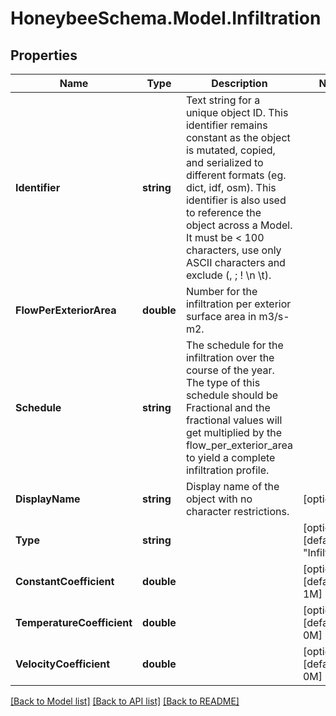 
# HoneybeeSchema.Model.Infiltration

## Properties

Name | Type | Description | Notes
------------ | ------------- | ------------- | -------------
**Identifier** | **string** | Text string for a unique object ID. This identifier remains constant as the object is mutated, copied, and serialized to different formats (eg. dict, idf, osm). This identifier is also used to reference the object across a Model. It must be &lt; 100 characters, use only ASCII characters and exclude (, ; ! \\n \\t). | 
**FlowPerExteriorArea** | **double** | Number for the infiltration per exterior surface area in m3/s-m2. | 
**Schedule** | **string** | The schedule for the infiltration over the course of the year. The type of this schedule should be Fractional and the fractional values will get multiplied by the flow_per_exterior_area to yield a complete infiltration profile. | 
**DisplayName** | **string** | Display name of the object with no character restrictions. | [optional] 
**Type** | **string** |  | [optional] [default to "Infiltration"]
**ConstantCoefficient** | **double** |  | [optional] [default to 1M]
**TemperatureCoefficient** | **double** |  | [optional] [default to 0M]
**VelocityCoefficient** | **double** |  | [optional] [default to 0M]

[[Back to Model list]](../README.md#documentation-for-models)
[[Back to API list]](../README.md#documentation-for-api-endpoints)
[[Back to README]](../README.md)

